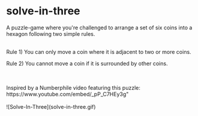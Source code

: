 # solve-in-three
A puzzle-game where you're challenged to arrange a set of six coins into a hexagon following two simple rules.
</br>
</br>
<p>Rule 1) You can only move a coin where it is adjacent to two or more coins.</p>
<p>Rule 2) You cannot move a coin if it is surrounded by other coins.</p>
</br>
</br>
Inspired by a Numberphile video featuring this puzzle: https://www.youtube.com/embed/_pP_C7HEy3g"
</br>
</br>
![Solve-In-Three](solve-in-three.gif)

